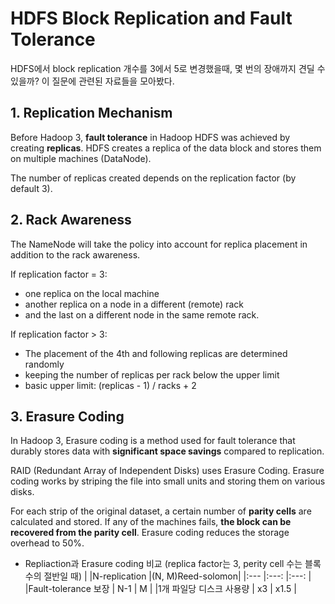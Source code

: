# HDFS Block Replication and Fault Tolerance

HDFS에서 block replication 개수를 3에서 5로 변경했을때, 몇 번의 장애까지 견딜 수 있을까? 
이 질문에 관련된 자료들을 모아봤다.

## 1. Replication Mechanism
Before Hadoop 3, <b>fault tolerance</b> in Hadoop HDFS was achieved by creating <b>replicas</b>. 
HDFS creates a replica of the data block and stores them on multiple machines (DataNode).

The number of replicas created depends on the replication factor (by default 3).


## 2. Rack Awareness
The NameNode will take the policy into account for replica placement in addition to the rack awareness.

If replication factor = 3:
- one replica on the local machine
- another replica on a node in a different (remote) rack
- and the last on a different node in the same remote rack.

If replication factor > 3:
- The placement of the 4th and following replicas are determined randomly
- keeping the number of replicas per rack below the upper limit 
- basic upper limit: (replicas - 1) / racks + 2


## 3. Erasure Coding
In Hadoop 3, Erasure coding is a method used for fault tolerance 
that durably stores data with <b>significant space savings</b> compared to replication.

RAID (Redundant Array of Independent Disks) uses Erasure Coding. 
Erasure coding works by striping the file into small units and storing them on various disks.

For each strip of the original dataset, a certain number of <b>parity cells</b> are calculated and stored. 
If any of the machines fails, <b>the block can be recovered from the parity cell</b>. 
Erasure coding reduces the storage overhead to 50%.

- Repliaction과 Erasure coding 비교 (replica factor는 3, perity cell 수는 블록 수의 절반일 때)
  |                       |N-replication  |(N, M)Reed-solomon|
  |:---                   |:---:           |:---:              |
  |Fault-tolerance 보장    | N-1          | M                 |
  |1개 파일당 디스크 사용량 | x3            | x1.5              |


